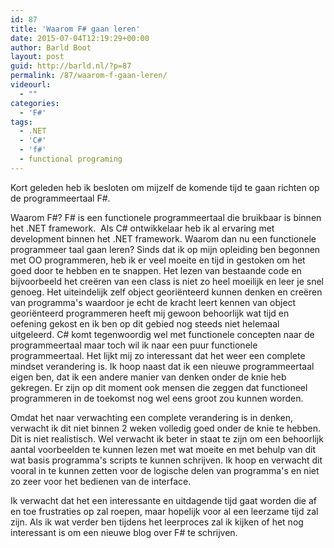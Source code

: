 ```yaml
---
id: 87
title: 'Waarom F# gaan leren'
date: 2015-07-04T12:19:29+00:00
author: Barld Boot
layout: post
guid: http://barld.nl/?p=87
permalink: /87/waarom-f-gaan-leren/
videourl:
  - ""
categories:
  - 'F#'
tags:
  - .NET
  - 'C#'
  - 'f#'
  - functional programing
---
```

Kort geleden heb ik besloten om mijzelf de komende tijd te gaan richten op de programmeertaal F#.

Waarom F#? F# is een functionele programmeertaal die bruikbaar is binnen het .NET framework.  Als C# ontwikkelaar heb ik al ervaring met development binnen het .NET framework. Waarom dan nu een functionele programmeer taal gaan leren? Sinds dat ik op mijn opleiding ben begonnen met OO programmeren, heb ik er veel moeite en tijd in gestoken om het goed door te hebben en te snappen. Het lezen van bestaande code en bijvoorbeeld het creëren van een class is niet zo heel moeilijk en leer je snel genoeg. Het uiteindelijk zelf object georiënteerd kunnen denken en creëren van programma's waardoor je echt de kracht leert kennen van object georiënteerd programmeren heeft mij gewoon behoorlijk wat tijd en oefening gekost en ik ben op dit gebied nog steeds niet helemaal uitgeleerd. C# komt tegenwoordig wel met functionele concepten naar de programmeertaal maar toch wil ik naar een puur functionele programmeertaal. Het lijkt mij zo interessant dat het weer een complete mindset verandering is. Ik hoop naast dat ik een nieuwe programmeertaal eigen ben, dat ik een andere manier van denken onder de knie heb gekregen. Er zijn op dit moment ook mensen die zeggen dat functioneel programmeren in de toekomst nog wel eens groot zou kunnen worden.

Omdat het naar verwachting een complete verandering is in denken, verwacht ik dit niet binnen 2 weken volledig goed onder de knie te hebben. Dit is niet realistisch. Wel verwacht ik beter in staat te zijn om een behoorlijk aantal voorbeelden te kunnen lezen met wat moeite en met behulp van dit wat basis programma's scripts te kunnen schrijven. Ik hoop en verwacht dit vooral in te kunnen zetten voor de logische delen van programma's en niet zo zeer voor het bedienen van de interface.

Ik verwacht dat het een interessante en uitdagende tijd gaat worden die af en toe frustraties op zal roepen, maar hopelijk voor al een leerzame tijd zal zijn. Als ik wat verder ben tijdens het leerproces zal ik kijken of het nog interessant is om een nieuwe blog over F# te schrijven.